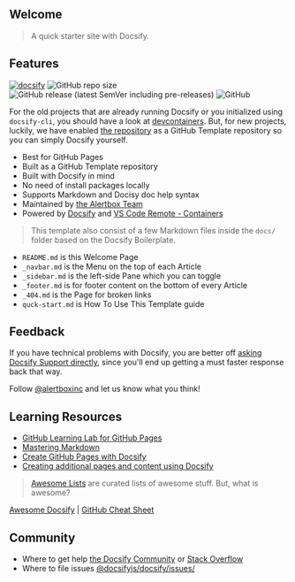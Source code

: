 ## Welcome

> A quick starter site with Docsify.

## Features

[![docsify](https://img.shields.io/badge/maintained%20with-docsify-cc00ff.svg)](https://docsify.js.org/)
![GitHub repo size](https://img.shields.io/github/repo-size/alertbox/vscode-remote-try-docsify)
![GitHub release (latest SemVer including pre-releases)](https://img.shields.io/github/v/release/alertbox/vscode-remote-try-docsify?include_prereleases)
![GitHub](https://img.shields.io/github/license/alertbox/vscode-remote-try-docsify)

For the old projects that are already running Docsify or you initialized using `docsify-cli`, you should have a look at [devcontainers](https://kosalanuwan/devcontainers/#readme). But, for new projects, luckily, we have enabled [the repository](https://github.com/alertbox/vscode-remote-try-docsify/generate/) as a GitHub Template repository so you can simply Docsify yourself.

- Best for GitHub Pages
- Built as a GitHub Template repository
- Built with Docsify in mind
- No need of install packages locally
- Supports Markdown and Docisy doc help syntax
- Maintained by [the Alertbox Team](https://github.com/alertbox/)
- Powered by [Docsify](https://docsify.js.org/) and [VS Code Remote - Containers](https://github.com/kosalanuwan/devcontainers/#readme)

> This template also consist of a few Markdown files inside the `docs/` folder based on the Docsify Boilerplate.

- `README.md` is this Welcome Page
- `_navbar.md` is the Menu on the top of each Article
- `_sidebar.md` is the left-side Pane which you can toggle
- `_footer.md` is for footer content on the bottom of every Article
- `_404.md` is the Page for broken links
- `quck-start.md` is How To Use This Template guide

## Feedback
If you have technical problems with Docsify, you are better off [asking Docsify Support directly](https://discord.gg/3NwKFyR), since you'll end up getting a must faster response back that way.

Follow [@alertboxinc](https://twitter.com/alertboxinc) and let us know what you think!

## Learning Resources

- [GitHub Learning Lab for GitHub Pages](https://lab.github.com/githubtraining/github-pages)
- [Mastering Markdown](https://guides.github.com/features/mastering-markdown/)
- [Create GitHub Pages with Docsify](https://www.youtube.com/watch?v=TV88lp7egMw)
- [Creating additional pages and content using Docsify](https://docsify.js.org/#/more-pages)

> [Awesome Lists](https://github.com/sindresorhus/awesome) are curated lists of awesome stuff. But, what is awesome?

[Awesome Docsify](https://github.com/docsifyjs/awesome-docsify/) | 
[GitHub Cheat Sheet](https://github.com/tiimgreen/github-cheat-sheet)

## Community

- Where to get help [the Docsify Community](https://gitter.im/docsifyjs) or [Stack Overflow](https://stackoverflow.com/questions/tagged/docsify)
- Where to file issues [@docsifyjs/docsify/issues/](https://github.com/docsifyjs/docsify/issues/)
